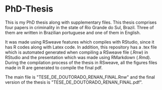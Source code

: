 # PhD-Thesis
This is my PhD thesis along with supplementary files. This thesis comprises four papers in criminality in the state of Rio Grande do Sul, Brazil. Three of them are written in Brazilian portuguese and one of them in English.

It was made using RSweave features which compiles with RStudio, since it has R codes along with Latex code. In addition, this repository has a .tex file which is automated generated when compiling a RSweave file (.Rnw) in RStudio and the presentation which was made using RMarkdown (.Rmd). During the compilation process of the thesis in RSweave, all the figures files made in R are generated to compile the final pdf.

The main file is "TESE_DE_DOUTORADO_RENAN_FINAL.Rnw" and the final version of the thesis is "TESE_DE_DOUTORADO_RENAN_FINAL.pdf".